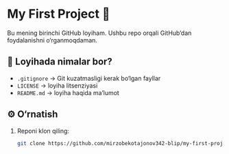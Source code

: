 # My First Project 🚀

Bu mening birinchi GitHub loyiham. Ushbu repo orqali GitHub’dan foydalanishni o‘rganmoqdaman.

## 📂 Loyihada nimalar bor?
- `.gitignore` → Git kuzatmasligi kerak bo‘lgan fayllar
- `LICENSE` → loyiha litsenziyasi
- `README.md` → loyiha haqida ma’lumot

## ⚙️ O‘rnatish
1. Reponi klon qiling:
   ```bash
   git clone https://github.com/mirzobekotajonov342-blip/my-first-project.git
